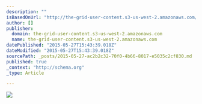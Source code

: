 ```yaml
---
description: ""
isBasedOnUrl: "http://the-grid-user-content.s3-us-west-2.amazonaws.com/04c1b0d4-5adc-485b-b737-5a23c2ad5da7.gif"
author: []
publisher:
  domain: the-grid-user-content.s3-us-west-2.amazonaws.com
  name: the-grid-user-content.s3-us-west-2.amazonaws.com
datePublished: "2015-05-27T15:43:39.018Z"
dateModified: "2015-05-27T15:43:39.018Z"
sourcePath: _posts/2015-05-27-ac2b2c32-70f0-4b66-8017-e5035c2cf830.md
published: true
_context: "http://schema.org"
_type: Article

---
```

![](http://the-grid-user-content.s3-us-west-2.amazonaws.com/04c1b0d4-5adc-485b-b737-5a23c2ad5da7.gif)